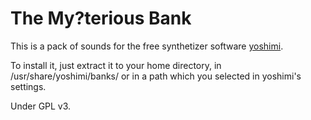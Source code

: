 The My?terious Bank
=====================
<p>This is a pack of sounds for the free synthetizer software <a href="http://yoshimi.sourceforge.net">yoshimi</a>.</p>
<p>To install it, just extract it to your home directory, in /usr/share/yoshimi/banks/ or in a path which you selected in yoshimi's settings.</p>
<p>Under GPL v3.</p>
